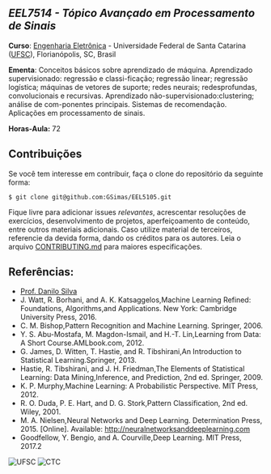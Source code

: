 ## ***EEL7514 - Tópico Avançado em Processamento de Sinais***

**Curso**: [Engenharia Eletrônica](http://cagr.sistemas.ufsc.br/relatorios/curriculoCurso?curso=235) - Universidade Federal de Santa Catarina ([UFSC](ufsc.br)), Florianópolis, SC, Brasil

**Ementa**: Conceitos básicos sobre aprendizado de máquina. Aprendizado supervisionado: regressão e classi-ficação; regressão linear; regressão logística; máquinas de vetores de suporte; redes neurais; redesprofundas, convolucionais e recursivas. Aprendizado não-supervisionado:clustering; análise de com-ponentes principais. Sistemas de recomendação. Aplicações em processamento de sinais.

**Horas-Aula:** 72

## **Contribuições**

Se você tem interesse em contribuir, faça o clone do repositório da seguinte forma:

```
$ git clone git@github.com:GSimas/EEL5105.git
```

Fique livre para adicionar issues *relevantes*, acrescentar resoluções de exercícios, desenvolvimento de projetos, aperfeiçoamento de conteúdo, entre outros materiais adicionais. Caso utilize material de terceiros, referencie da devida forma, dando os créditos para os autores.
Leia o arquivo [CONTRIBUTING.md](https://github.com/GSimas/EEL5105/blob/master/CONTRIBUTING.md) para maiores especificações.

## **Referências:**

- [Prof. Danilo Silva](http://lcs.ufsc.br/professors/danilo/)
- J. Watt, R. Borhani, and A. K. Katsaggelos,Machine Learning Refined: Foundations, Algorithms,and Applications.  New York: Cambridge University Press, 2016.
- C. M. Bishop,Pattern Recognition and Machine Learning.  Springer, 2006.
- Y. S. Abu-Mostafa, M. Magdon-Ismail, and H.-T. Lin,Learning from Data: A Short Course.AMLbook.com, 2012.
- G. James, D. Witten, T. Hastie, and R. Tibshirani,An Introduction to Statistical Learning.Springer, 2013.
- Hastie, R. Tibshirani, and J. H. Friedman,The Elements of Statistical Learning: Data Mining,Inference, and Prediction, 2nd ed.  Springer, 2009.
- K. P. Murphy,Machine Learning: A Probabilistic Perspective.  MIT Press, 2012.
- R. O. Duda, P. E. Hart, and D. G. Stork,Pattern Classification, 2nd ed.  Wiley, 2001.
- M. A. Nielsen,Neural Networks and Deep Learning.  Determination Press, 2015. [Online]. Available: http://neuralnetworksanddeeplearning.com
- Goodfellow, Y. Bengio, and A. Courville,Deep Learning.  MIT Press, 2017.2

![UFSC](http://laship.ufsc.br/site/wp-content/themes/emc_completo/resource/img/filiacoes/brasao_UFSC_vertical_sigla.png) ![CTC](http://tisc.com.br/wp-content/uploads/ctcufsc.gif)

